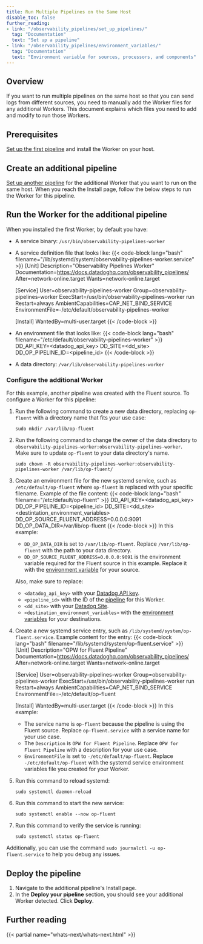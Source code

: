 ```yaml
---
title: Run Multiple Pipelines on the Same Host
disable_toc: false
further_reading:
- link: "/observability_pipelines/set_up_pipelines/"
  tag: "Documentation"
  text: "Set up a pipeline"
- link: "/observability_pipelines/environment_variables/"
  tag: "Documentation"
  text: "Environment variable for sources, processors, and components"
---
```


## Overview

If you want to run multiple pipelines on the same host so that you can send logs from different sources, you need to manually add the Worker files for any additional Workers. This document explains which files you need to add and modify to run those Workers.

## Prerequisites

[Set up the first pipeline][1] and install the Worker on your host.

## Create an additional pipeline

[Set up another pipeline][1] for the additional Worker that you want to run on the same host. When you reach the Install page, follow the below steps to run the Worker for this pipeline.

## Run the Worker for the additional pipeline

When you installed the first Worker, by default you have:

- A service binary: `/usr/bin/observability-pipelines-worker`
- A service definition file that looks like:
    {{< code-block lang="bash" filename="/lib/systemd/system/observability-pipelines-worker.service" >}}
    [Unit]
    Description="Observability Pipelines Worker"
    Documentation=https://docs.datadoghq.com/observability_pipelines/
    After=network-online.target
    Wants=network-online.target

    [Service]
    User=observability-pipelines-worker
    Group=observability-pipelines-worker
    ExecStart=/usr/bin/observability-pipelines-worker run
    Restart=always
    AmbientCapabilities=CAP_NET_BIND_SERVICE
    EnvironmentFile=-/etc/default/observability-pipelines-worker

    [Install]
    WantedBy=multi-user.target
    {{< /code-block >}}
- An environment file that looks like:
    {{< code-block lang="bash" filename="/etc/default/observability-pipelines-worker" >}}
    DD_API_KEY=<datadog_api_key>
    DD_SITE=<dd_site>
    DD_OP_PIPELINE_ID=<pipeline_id>
    {{< /code-block >}}
- A data directory: `/var/lib/observability-pipelines-worker`

### Configure the additional Worker

For this example, another pipeline was created with the Fluent source. To configure a Worker for this pipeline:

1. Run the following command to create a new data directory, replacing `op-fluent` with a directory name that fits your use case:
    ```shell
    sudo mkdir /var/lib/op-fluent
    ```
1. Run the following command to change the owner of the data directory to `observability-pipelines-worker:observability-pipelines-worker`. Make sure to update `op-fluent` to your data directory's name.
    ```
    sudo chown -R observability-pipelines-worker:observability-pipelines-worker /var/lib/op-fluent/
    ```
1. Create an environment file for the new systemd service, such as `/etc/default/op-fluent` where `op-fluent` is replaced with your specific filename. Example of the file content:
    {{< code-block lang="bash" filename="/etc/default/op-fluent" >}}
    DD_API_KEY=<datadog_api_key>
    DD_OP_PIPELINE_ID=<pipeline_id>
    DD_SITE=<dd_site>
    <destintation_environment_variables>
    DD_OP_SOURCE_FLUENT_ADDRESS=0.0.0.0:9091
    DD_OP_DATA_DIR=/var/lib/op-fluent
    {{< /code-block >}}
    In this example:
    -  `DD_OP_DATA_DIR` is set to `/var/lib/op-fluent`. Replace `/var/lib/op-fluent` with the path to your data directory.
    - `DD_OP_SOURCE_FLUENT_ADDRESS=0.0.0.0:9091` is the environment variable required for the Fluent source in this example. Replace it with the [environment variable][2] for your source.
    
    Also, make sure to replace:
    - `<datadog_api_key>` with your [Datadog API key][3].
    - `<pipeline_id>` with the ID of the [pipeline][1] for this Worker.
    - `<dd_site>` with your [Datadog Site][4].
    - `<destination_environment_variables>` with the [environment variables][2] for your destinations.
1. Create a new systemd service entry, such as `/lib/systemd/system/op-fluent.service`. Example content for the entry:
    {{< code-block lang="bash" filename="/lib/systemd/system/op-fluent.service" >}}
    [Unit]
    Description="OPW for Fluent Pipeline"
    Documentation=https://docs.datadoghq.com/observability_pipelines/
    After=network-online.target
    Wants=network-online.target

    [Service]
    User=observability-pipelines-worker
    Group=observability-pipelines-worker
    ExecStart=/usr/bin/observability-pipelines-worker run
    Restart=always
    AmbientCapabilities=CAP_NET_BIND_SERVICE
    EnvironmentFile=-/etc/default/op-fluent

    [Install]
    WantedBy=multi-user.target
    {{< /code-block >}}
    In this example:
    - The service name is `op-fluent` because the pipeline is using the Fluent source. Replace `op-fluent.service` with a service name for your use case.
    - The `Description` is `OPW for Fluent Pipeline`. Replace `OPW for Fluent Pipeline` with a  description for your use case.
    - `EnvironmentFile` is set to `-/etc/default/op-fluent`. Replace `-/etc/default/op-fluent` with the systemd service environment variables file you created for your Worker.
1. Run this command to reload systemd:
    ```shell
    sudo systemctl daemon-reload
    ```
1. Run this command to start the new service:
    ```shell
    sudo systemctl enable --now op-fluent
    ```
1. Run this command to verify the service is running:
    ```shell
    sudo systemctl status op-fluent
    ```

Additionally, you can use the command `sudo journalctl -u op-fluent.service` to help you debug any issues.

## Deploy the pipeline

1.  Navigate to the additional pipeline's Install page.
1.  In the **Deploy your pipeline** section, you should see your additional Worker detected. Click **Deploy**.

[1]: https://docs.datadoghq.com/observability_pipelines/set_up_pipelines/?tab=pipelineui
[2]: https://docs.datadoghq.com/observability_pipelines/environment_variables/?tab=sources
[3]: https://app.datadoghq.com/organization-settings/api-keys
[4]: https://docs.datadoghq.com/getting_started/site/

## Further reading

{{< partial name="whats-next/whats-next.html" >}}